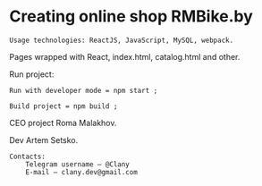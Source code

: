 # Creating online shop RMBike.by

    Usage technologies: ReactJS, JavaScript, MySQL, webpack.

Pages wrapped with React, index.html, catalog.html and other.

Run project:

    Run with developer mode = npm start ;

    Build project = npm build ;

CEO project Roma Malakhov.

Dev Artem Setsko.

    Contacts:
        Telegram username – @Clany
        E-mail – clany.dev@gmail.com
